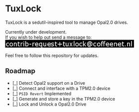 TuxLock
======

TuxLock is a sedutil-inspired tool to manage Opal2.0 drives.  

Currently under development.  
If you wish to help out send a message to: ![coffee](mail.png)

Feel free to follow this repository for updates.

Roadmap
-------

- [_] Detect Opal2 support on a Drive
- [_] Connect and interface with a TPM2.0 device
- [_] `PSID Revert` Implemented
- [_] Generate and store a key in the TPM2.0 device
- [_] Lock and Unlock a Opal2.0 Drive